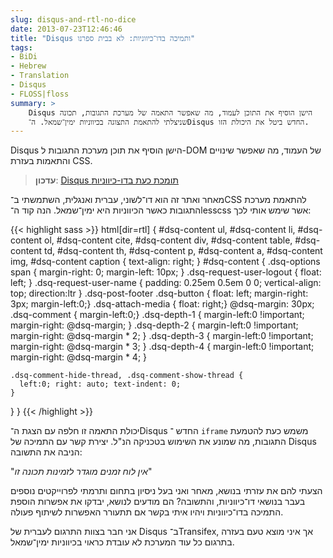 ```yaml
---
slug: disqus-and-rtl-no-dice
date: 2013-07-23T12:46:46
title: "Disqus ותמיכה בדו־כיווניות: לא בבית ספרנו"
tags:
- BiDi
- Hebrew
- Translation
- Disqus
- FLOSS|floss 
summary: >
    Disqus הישן הוסיף את התוכן לעמוד, מה שאפשר התאמה של מערכת התגובות, תכונה
    שניצלתי להתאמת התצוגה בכיווניות ימין־שמאל. ה־Disqus החדש ביטל את היכולת הזו.
---
```

Disqus הישן הוסיף את תוכן מערכת התגובות ל-DOM של העמוד, מה שאפשר שינויים
והתאמות בעזרת CSS.

> **עדכון**: [Disqus תומכת כעת בדו-כיווניות](/2013/09/disqus-got-rtl/)

מאחר ואתר זה הוא דו־לשוני, עברית ואנגלית, השתמשתי ב־CSS להתאמת מערכת
התגובות כאשר הכיווניות היא ימין־שמאל. הנה קוד ה־lesscss אשר שימש אותי
לכך:

{{< highlight sass >}} 
html[dir=rtl] {
  #dsq-content ul, #dsq-content li, #dsq-content ol, #dsq-content cite,
  #dsq-content div, #dsq-content table, #dsq-content td, #dsq-content th,
  #dsq-content p, #dsq-content a, #dsq-content img, #dsq-content caption {
    text-align: right; }
  #dsq-content {
    .dsq-options span { margin-right: 0; margin-left: 10px; }
    .dsq-request-user-logout { float: left; }
    .dsq-request-user-name { padding: 0.25em 0.5em 0 0; vertical-align: top; direction:ltr }
    .dsq-post-footer .dsq-button { float: left; margin-right: 3px; margin-left:0;}
    .dsq-attach-media { float: right;}
    @dsq-margin: 30px;
    .dsq-comment { margin-left:0;}
    .dsq-depth-1 { margin-left:0 !important; margin-right: @dsq-margin;  }
    .dsq-depth-2 { margin-left:0 !important; margin-right: @dsq-margin * 2;  }
    .dsq-depth-3 { margin-left:0 !important; margin-right: @dsq-margin * 3;  }
    .dsq-depth-4 { margin-left:0 !important; margin-right: @dsq-margin * 4;  }

    .dsq-comment-hide-thread, .dsq-comment-show-thread {
      left:0; right: auto; text-indent: 0;
    }
  }
}
{{< /highlight >}}

יכולת התאמה זו חלפה עם הצגת ה־Disqus החדש ־ `iframe` משמש כעת להטמעת
התגובות, מה שמונע את השימוש בטכניקה הנ"ל. יצירת קשר עם התמיכה של Disqus
הניבה את התשובה:

"_אין לוח זמנים מוגדר לזמינות תכונה זו_"

הצעתי להם את עזרתי בנושא, מאחר ואני בעל ניסיון בתחום ותרמתי לפרוייקטים
נוספים בעבר בנושאי דו־כיווניות, והתשובה? הם מודעים לנושא, יבדקו את
אפשרות הוספת התמיכה בדו־כיווניות ויהיו איתי בקשר אם תתעורר האפשרות
לשיתוף פעולה.

אני חבר בצוות התרגום לעברית של Disqus ב־Transifex, אך איני מוצא טעם
בעזרה בתרגום כל עוד המערכת לא עובדת כראוי בכיווניות ימין־שמאל.
